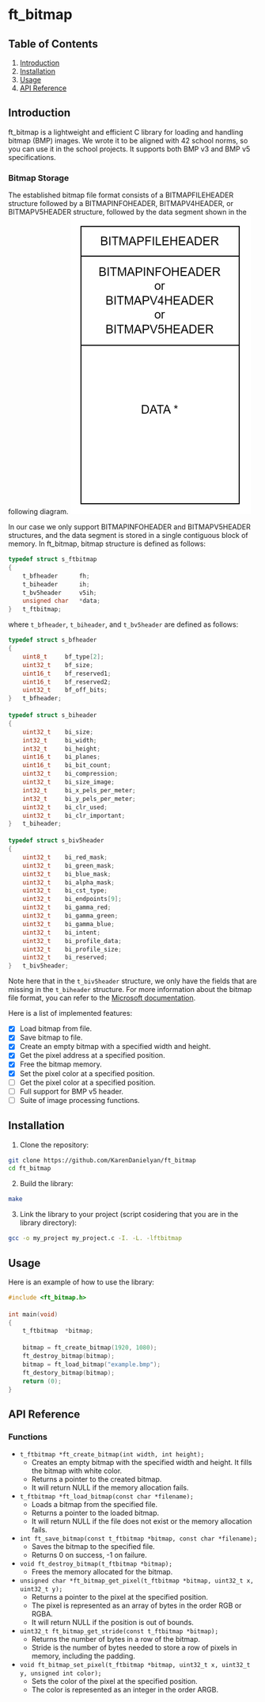 # ft_bitmap

## Table of Contents
1. [Introduction](#introduction)
2. [Installation](#installation)
3. [Usage](#usage)
4. [API Reference](#api-reference)

## Introduction
ft_bitmap is a lightweight and efficient C library for loading and handling bitmap (BMP) images. We wrote it to be aligned with 42 school norms, so you can use it in the school projects.
It supports both BMP v3 and BMP v5 specifications.
### Bitmap Storage
The established bitmap file format consists of a BITMAPFILEHEADER structure followed by a BITMAPINFOHEADER, BITMAPV4HEADER, or BITMAPV5HEADER structure, followed by the data segment shown in the following diagram.
![Bitmap Layout](resources/BMP_Layout.svg)

In our case we only support BITMAPINFOHEADER and BITMAPV5HEADER structures, and the data segment is stored in a single contiguous block of memory. In ft_bitmap, bitmap structure is defined as follows:
```c
typedef struct s_ftbitmap
{
	t_bfheader		fh;
	t_biheader		ih;
	t_bv5header		v5ih;
	unsigned char	*data;
}	t_ftbitmap;
```
where `t_bfheader`, `t_biheader`, and `t_bv5header` are defined as follows:
```c
typedef struct s_bfheader
{
	uint8_t		bf_type[2];
	uint32_t	bf_size;
	uint16_t	bf_reserved1;
	uint16_t	bf_reserved2;
	uint32_t	bf_off_bits;
}	t_bfheader;

typedef struct s_biheader
{
	uint32_t	bi_size;
	int32_t		bi_width;
	int32_t		bi_height;
	uint16_t	bi_planes;
	uint16_t	bi_bit_count;
	uint32_t	bi_compression;
	uint32_t	bi_size_image;
	int32_t		bi_x_pels_per_meter;
	int32_t		bi_y_pels_per_meter;
	uint32_t	bi_clr_used;
	uint32_t	bi_clr_important;
}	t_biheader;

typedef struct s_biv5header
{
	uint32_t	bi_red_mask;
	uint32_t	bi_green_mask;
	uint32_t	bi_blue_mask;
	uint32_t	bi_alpha_mask;
	uint32_t	bi_cst_type;
	uint32_t	bi_endpoints[9];
	uint32_t	bi_gamma_red;
	uint32_t	bi_gamma_green;
	uint32_t	bi_gamma_blue;
	uint32_t	bi_intent;
	uint32_t	bi_profile_data;
	uint32_t	bi_profile_size;
	uint32_t	bi_reserved;
}	t_biv5header;
```
Note here that in the `t_biv5header` structure, we only have the fields that are missing in the `t_biheader` structure. For more information about the bitmap file format, you can refer to the [Microsoft documentation](https://learn.microsoft.com/en-us/windows/win32/gdi/bitmap-storage).

Here is a list of implemented features:
- [x] Load bitmap from file.
- [x] Save bitmap to file.
- [x] Create an empty bitmap with a specified width and height.
- [x] Get the pixel address at a specified position.
- [x] Free the bitmap memory.
- [x] Set the pixel color at a specified position.
- [ ] Get the pixel color at a specified position.
- [ ] Full support for BMP v5 header.
- [ ] Suite of image processing functions.

## Installation

1. Clone the repository:
```bash
git clone https://github.com/KarenDanielyan/ft_bitmap
cd ft_bitmap
```
2. Build the library:
```bash
make
```
3. Link the library to your project (script cosidering that you are in the library directory):
```bash
gcc -o my_project my_project.c -I. -L. -lftbitmap
```

## Usage

Here is an example of how to use the library:
```c
#include <ft_bitmap.h>

int main(void)
{
	t_ftbitmap	*bitmap;

	bitmap = ft_create_bitmap(1920, 1080);
	ft_destroy_bitmap(bitmap);
	bitmap = ft_load_bitmap("example.bmp");
	ft_destory_bitmap(bitmap);
	return (0);
}
```

## API Reference

### Functions

- `t_ftbitmap *ft_create_bitmap(int width, int height);`
	- Creates an empty bitmap with the specified width and height. It fills the bitmap with white color.
	- Returns a pointer to the created bitmap.
	- It will return NULL if the memory allocation fails.
- `t_ftbitmap *ft_load_bitmap(const char *filename);`
	- Loads a bitmap from the specified file.
	- Returns a pointer to the loaded bitmap.
	- It will return NULL if the file does not exist or the memory allocation fails.
- `int ft_save_bitmap(const t_ftbitmap *bitmap, const char *filename);`
	- Saves the bitmap to the specified file.
	- Returns 0 on success, -1 on failure.
- `void ft_destroy_bitmap(t_ftbitmap *bitmap);`
	- Frees the memory allocated for the bitmap.
- `unsigned char *ft_bitmap_get_pixel(t_ftbitmap *bitmap, uint32_t x, uint32_t y);`
	- Returns a pointer to the pixel at the specified position.
	- The pixel is represented as an array of bytes in the order RGB or RGBA.
	- It will return NULL if the position is out of bounds.
- `uint32_t ft_bitmap_get_stride(const t_ftbitmap *bitmap);`
	- Returns the number of bytes in a row of the bitmap.
	- Stride is the number of bytes needed to store a row of pixels in memory, including the padding.
- `void ft_bitmap_set_pixel(t_ftbitmap *bitmap, uint32_t x, uint32_t y, unsigned int color);`
	- Sets the color of the pixel at the specified position.
	- The color is represented as an integer in the order ARGB.